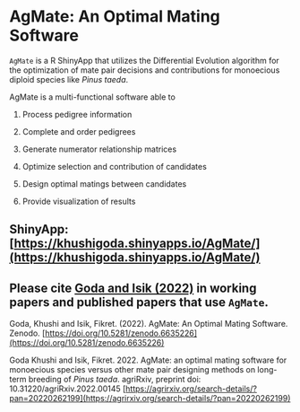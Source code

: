 # AgMate: An Optimal Mating Software

`AgMate` is a R ShinyApp that utilizes the Differential Evolution algorithm for the optimization of mate pair decisions and contributions for monoecious diploid species like _Pinus taeda_. 

AgMate is a multi-functional software able to 

1. Process pedigree information

2. Complete and order pedigrees

3. Generate numerator relationship matrices

4. Optimize selection and contribution of candidates

5. Design optimal matings between candidates

6. Provide visualization of results


## ShinyApp: [https://khushigoda.shinyapps.io/AgMate/](https://khushigoda.shinyapps.io/AgMate/)


## Please cite [Goda and Isik (2022)](https://doi.org/10.5281/zenodo.6635226) in working papers and published papers that use `AgMate`.

Goda, Khushi and Isik, Fikret. (2022). AgMate: An Optimal Mating Software. Zenodo.
[https://doi.org/10.5281/zenodo.6635226](https://doi.org/10.5281/zenodo.6635226)

Goda Khushi and Isik, Fikret. 2022. AgMate: an optimal mating software for monoecious species versus other mate pair designing methods on long-term breeding of _Pinus taeda_. agriRxiv, preprint doi: 10.31220/agriRxiv.2022.00145 [https://agrirxiv.org/search-details/?pan=20220262199](https://agrirxiv.org/search-details/?pan=20220262199)

